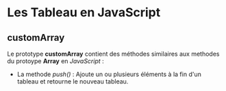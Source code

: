 # Les Tableau en JavaScript

## customArray

Le prototype **customArray** contient des méthodes similaires aux
methodes du protoype **Array** en *JavaScript* :

- La methode *push()* : Ajoute un ou plusieurs éléments à la fin d'un tableau et retourne le nouveau tableau.